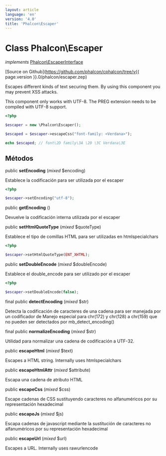 ```yaml
---
layout: article
language: 'en'
version: '4.0'
title: 'Phalcon\Escaper'
---
```

# Class **Phalcon\Escaper**

*implements* [Phalcon\EscaperInterface](Phalcon_EscaperInterface)

[Source on Github](https://github.com/phalcon/cphalcon/tree/v{{ page.version }}.0/phalcon/escaper.zep)

Escapes different kinds of text securing them. By using this component you may prevent XSS attacks.

This component only works with UTF-8. The PREG extension needs to be compiled with UTF-8 support.

```php
<?php

$escaper = new \Phalcon\Escaper();

$escaped = $escaper->escapeCss("font-family: <Verdana>");

echo $escaped; // font\2D family\3A \20 \3C Verdana\3E

```

## Métodos

public **setEncoding** (*mixed* $encoding)

Establece la codificación para ser utilizada por el escaper

```php
<?php

$escaper->setEncoding("utf-8");

```

public **getEncoding** ()

Devuelve la codificación interna utilizada por el escaper

public **setHtmlQuoteType** (*mixed* $quoteType)

Establece el tipo de comillas HTML para ser utilizadas en htmlspecialchars

```php
<?php

$escaper->setHtmlQuoteType(ENT_XHTML);

```

public **setDoubleEncode** (*mixed* $doubleEncode)

Establece el double_encode para ser utilizado por el escaper

```php
<?php

$escaper->setDoubleEncode(false);

```

final public **detectEncoding** (*mixed* $str)

Detecta la codificación de caracteres de una cadena para ser manejada por un codificador de Manejo especial para chr(172) y chr(128) a chr(159) que no pueden ser detectados por mb_detect_encoding()

final public **normalizeEncoding** (*mixed* $str)

Utilidad para normalizar una cadena de codificación a UTF-32.

public **escapeHtml** (*mixed* $text)

Escapes a HTML string. Internally uses htmlspecialchars

public **escapeHtmlAttr** (*mixed* $attribute)

Escapa una cadena de atributo HTML

public **escapeCss** (*mixed* $css)

Escape cadenas de CSS sustituyendo caracteres no alfanuméricos por su representación hexadecimal

public **escapeJs** (*mixed* $js)

Escapa cadenas de javascript mediante la sustitución de caracteres no alfanuméricos por su representación hexadecimal

public **escapeUrl** (*mixed* $url)

Escapes a URL. Internally uses rawurlencode